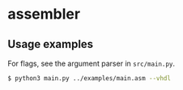# assembler

## Usage examples

For flags, see the argument parser in `src/main.py`. 

```bash
$ python3 main.py ../examples/main.asm --vhdl
```
